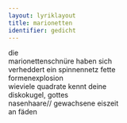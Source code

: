 ```yaml
---
layout: lyriklayout
title: marionetten
identifier: gedicht
---
```


die   
marionettenschnüre haben sich  
verheddert ein spinnennetz fette  
formenexplosion  
wieviele quadrate kennt deine  
diskokugel, gottes   
nasenhaare// gewachsene eiszeit  
an fäden  